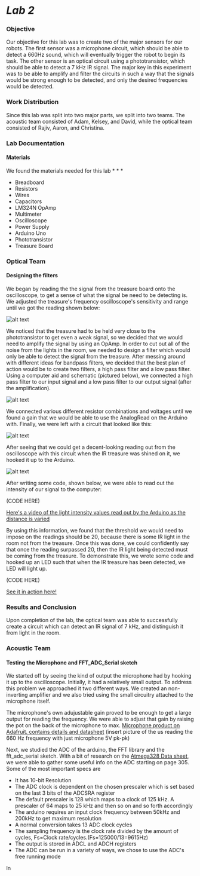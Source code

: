 # __*Lab 2*__

### Objective
Our objective for this lab was to create two of the major sensors for our robots. The first sensor was a microphone circuit, which should be able to detect a 660Hz sound, which will eventually trigger the robot to begin its task. The other sensor is an optical circuit using a phototransistor, which should be able to detect a 7 kHz IR signal. The major key in this experiment was to be able to amplify and filter the circuits in such a way that the signals would be strong enough to be detected, and only the desired frequencies would be detected.

### Work Distribution
Since this lab was split into two major parts, we split into two teams. The acoustic team consisted of Adam, Kelsey, and David, while the optical team consisted of Rajiv, Aaron, and Christina.

### Lab Documentation

#### Materials
We found the materials needed for this lab
*
*
*
* Breadboard
* Resistors
* Wires
* Capacitors
* LM324N OpAmp
* Multimeter
* Oscilloscope
* Power Supply
* Arduino Uno
* Phototransistor
* Treasure Board

### Optical Team

#### Designing the filters
We began by reading the the signal from the treasure board onto the oscilloscope, to get a sense of what the signal be need to be detecting is. We adjusted the treasure's frequency oscilloscope's sensitivity and range until we got the reading shown below:

![alt text](Lab2pics/Seven_khz.jpg)

We noticed that the treasure had to be held very close to the phototransistor to get even a weak signal, so we decided that we would need to amplify the signal by using an OpAmp. In order to cut out all of the noise from the lights in the room, we needed to design a filter which would only be able to detect the signal from the treasure. After messing around with different ideas for bandpass filters, we decided that the best plan of action would be to create two filters, a high pass filter and a low pass filter. Using a computer aid and schematic (pictured below), we connected a high pass filter to our input signal and a low pass filter to our output signal (after the amplification).

![alt text](Lab2pics/HighLowPassAmplifierFilterOptical.JPG)

We connected various different resistor combinations and voltages until we found a gain that we would be able to use the AnalogRead on the Arduino with. Finally, we were left with a circuit that looked like this:

![alt text](Lab2pics/Opampwithfilters.JPG)

After seeing that we could get a decent-looking reading out from the oscilloscope with this circuit when the IR treasure was shined on it, we hooked it up to the Arduino. 

![alt text](Lab2pics/Connectedtoarduino.JPG)

After writing some code, shown below, we were able to read out the intensity of our signal to the computer:

(CODE HERE)

[Here's a video of the light intensity values read out by the Arduino as the distance is varied](https://www.youtube.com/watch?v=5Cgi-F-WJ3k)

By using this information, we found that the threshold we would need to impose on the readings should be 20, because there is some IR light in the room not from the treasure. Once this was done, we could confidently say that once the reading surpassed 20, then the IR light being detected must be coming from the treasure. To demonstrate this, we wrote some code and hooked up an LED such that when the IR treasure has been detected, we LED will light up.

(CODE HERE)

[See it in action here!](https://www.youtube.com/watch?v=T8tgYlkvlMY)


### Results and Conclusion

Upon completion of the lab, the optical team was able to successfully create a circuit which can detect an IR signal of 7 kHz, and distinguish it from light in the room.

### Acoustic Team

#### Testing the Microphone and FFT_ADC_Serial sketch

We started off by seeing the kind of output the microphone had by hooking it up to the oscilloscope. Initially, it had a relatively small output. To address this problem we approached it two different ways. We created an non-inverting amplifier and  we also tried using the small circuitry attached to the microphone itself. 

The microphone's own adujustable gain proved to be enough to get a large output for reading the frequency. We were able to adjust that gain by raising the pot on the back of the microphone to max. 
[Microphone product on Adafruit. contains details and datasheet](https://www.adafruit.com/product/1063)
(insert picture of the us reading the 660 Hz frequency with just microphone 5V pk-pk) 

Next, we studied the ADC of the arduino, the FFT library and the fft_adc_serial sketch. With a bit of research on the [Atmega328 Data sheet](http://www.atmel.com/Images/Atmel-42735-8-bit-AVR-Microcontroller-ATmega328-328P_Datasheet.pdf), we were able to gather some useful info on the ADC starting on page 305. Some of the most important specs are
* It has 10-bit Resolution
* The ADC clock is dependent on the chosen prescaler which is set based on the last 3 bits of the ADCSRA register
* The default prescaler is 128 which maps to a clock of 125 kHz. A prescaler of 64 maps to 25 kHz and then so on and so forth accordingly 
* The arduino requires an input clock frequency between 50kHz and 200kHz to get maximum resolution
* A normal conversion takes 13 ADC clock cycles
* The sampling frequency is the clock rate divided by the amount of cycles, Fs=Clock rate/cycles.(Fs=125000/13=9615Hz) 
* The output is stored in ADCL and ADCH registers
* The ADC can be run in a variety of ways, we chose to use the ADC's free running mode

In






